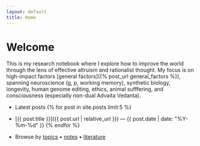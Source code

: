 ```yaml
---
layout: default
title: Home
---
```

# Welcome

This is my research notebook where I explore how to improve the world through the lens of effective altruism and rationalist thought. My focus is on high-impact factors [general factors]({% post_url general_factors %}), spanning neuroscience (g, p, working memory), synthetic biology, longevity, human genome editing, ethics, animal sufffering, and consciousness (especially non-dual Advaita Vedanta).

- Latest posts
{% for post in site.posts limit:5 %}
- [{{ post.title }}]({{ post.url | relative_url }}) — {{ post.date | date: "%Y-%m-%d" }}
{% endfor %}

- Browse by [topics](/topics/) • [notes](/notes/) • [literature](/lit/)
